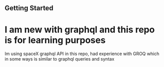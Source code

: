 

## Getting Started
# I am new with graphql and this repo is for learning purposes

Im using spaceX graphql API in this repo, had experience with GROQ which in some ways is similar to graphql queries and syntax
